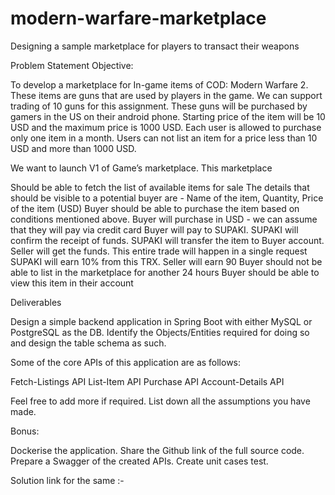 # modern-warfare-marketplace
Designing a sample marketplace for players to transact their weapons


Problem Statement
Objective: 

To develop a marketplace for In-game items of COD: Modern Warfare 2. These items are guns that are used by players in the game. We can support trading of 10 guns for this assignment. These guns will be purchased by gamers in the US on their android phone. Starting price of the item will be 10 USD and the maximum price is 1000 USD. Each user is allowed to purchase only one item in a month. Users can not list an item for a price less than 10 USD and more than 1000 USD. 

We want to launch V1 of Game’s marketplace. This marketplace 

Should be able to fetch the list of available items for sale
The details that should be visible to a potential buyer are - Name of the item, Quantity, Price of the item (USD)
Buyer should be able to purchase the item based on conditions mentioned above.
Buyer will purchase in USD - we can assume that they will pay via credit card
Buyer will pay to SUPAKI. SUPAKI  will confirm the receipt of funds. SUPAKI will transfer the item to Buyer account. Seller will get the funds. This entire trade will happen in a single request
SUPAKI will earn 10% from this TRX. Seller will earn 90
Buyer should not be able to list in the marketplace for another 24 hours
Buyer should be able to view this item in their account

Deliverables 

Design a simple backend application in Spring Boot with either MySQL or PostgreSQL as the DB. Identify the Objects/Entities required for doing so and design the table schema as such.


Some of the core APIs of this application are as follows:

Fetch-Listings API 
List-Item API
Purchase API
Account-Details API

Feel free to add more if required. List down all the assumptions you have made. 

Bonus:

Dockerise the application. 
Share the Github link of the full source code.
Prepare a Swagger of the created APIs.
Create unit cases test.


Solution link for the same :-
